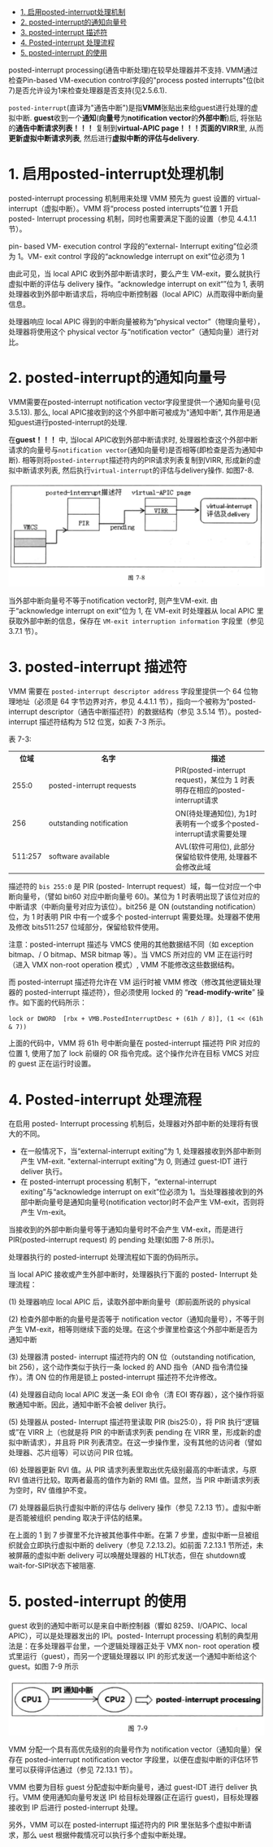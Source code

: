 
<!-- @import "[TOC]" {cmd="toc" depthFrom=1 depthTo=6 orderedList=false} -->

<!-- code_chunk_output -->

- [1. 启用posted-interrupt处理机制](#1-启用posted-interrupt处理机制)
- [2. posted-interrupt的通知向量号](#2-posted-interrupt的通知向量号)
- [3. posted-interrupt 描述符](#3-posted-interrupt-描述符)
- [4. Posted-interrupt 处理流程](#4-posted-interrupt-处理流程)
- [5. posted-interrupt 的使用](#5-posted-interrupt-的使用)

<!-- /code_chunk_output -->

posted-interrupt processing(通告中断处理)在较早处理器并不支持. VMM通过检查Pin-based VM-execution control字段的"process posted interrupts"位(bit 7)是否允许设为1来检查处理器是否支持(见2.5.6.1).

`posted-interrupt`(直译为"通告中断")是指**VMM**张贴出来给guest进行处理的虚拟中断. **guest**收到一个**通知**(**向量号**为**notification vector**的**外部中断**)后, 将张贴的**通告中断请求列表！！！** 复制到**virtual\-APIC page！！！**页面的**VIRR**里, 从而**更新虚拟中断请求列表**, 然后进行**虚拟中断的评估与delivery**.

# 1. 启用posted-interrupt处理机制

posted-interrupt processing 机制用来处理 VMM 预先为 guest 设置的 virtual- interrupt（虚拟中断）。VMM 将“process posted interrupts”位置 1 开启 posted- Interrupt processing 机制，同时也需要满足下面的设置（参见 4.4.1.1 节）。

pin- based VM- execution control 字段的“external- Interrupt exiting”位必须为 1。VM- exit control 字段的“acknowledge interrupt on exit”位必须为 1

由此可见，当 local APIC 收到外部中断请求时，要么产生 VM-exit，要么就执行虚拟中断的评估与 delivery 操作。“acknowledge interrupt on exit“”位为 1, 表明处理器收到外部中断请求后，将响应中断控制器（local APIC）从而取得中断向量信息。

处理器响应 local APIC 得到的中断向量被称为“physical vector”（物理向量号），处理器将使用这个 physical vector 与“notification vector”（通知向量）进行对比。

# 2. posted-interrupt的通知向量号

VMM需要在posted-interrupt notification vector字段里提供一个通知向量号(见3.5.13). 那么, local APIC接收到的这个外部中断可被成为"通知中断", 其作用是通知guest进行posted-interrupt的处理.

在**guest！！！** 中, 当local APIC收到外部中断请求时, 处理器检查这个外部中断请求的向量号与`notification vector`(通知向量号)是否相等(即检查是否为通知中断). 相等则将`posted-interrupt`描述符内的PIR请求列表复制到VIRR, 形成新的虚拟中断请求列表, 然后执行`virtual-interrupt`的评估与delivery操作. 如图7-8.

![2020-01-20-17-41-01.png](./images/2020-01-20-17-41-01.png)

当外部中断向量号不等于notification vector时, 则产生VM-exit. 由于“acknowledge interrupt on exit”位为 1, 在 VM-exit 时处理器从 local APIC 里获取外部中断的信息，保存在 `VM-exit interruption information` 字段里（参见 3.7.1 节）。

# 3. posted-interrupt 描述符

VMM 需要在 `posted-interrupt descriptor address` 字段里提供一个 64 位物理地址（必须是 64 字节边界对齐，参见 4.4.1.1 节），指向一个被称为“posted-interrupt descriptor（通告中断描述符）的数据结构（参见 3.5.14 节）。posted-interrupt 描述符结构为 512 位宽，如表 7-3 所示。

表 7-3:

<table>
    <tr>
        <th>位域</th>
        <th>名字</th>
        <th>描述</th>
    </tr>
    <tr>
        <td>255:0</td>
        <td width="235">posted-interrupt requests</td>
        <td>PIR(posted-interrupt request)，某位为 1 时表明存在相应的posted-interrupt请求</td>
    </tr>
    <tr>
        <td>256</td>
        <td>outstanding notification</td>
        <td>ON(待处理通知位), 为1时表明有一个或多个posted-interrupt请求需要处理</td>
    </tr>
    <tr>
        <td>511:257</td>
        <td>software available</td>
        <td>AVL(软件可用位), 此部分保留给软件使用, 处理器不会修改此域</td>
    </tr>
</table>

描述符的 `bis 255:0` 是 PIR (posted- Interrupt request）域，每一位对应一个中断向量号，（譬如 bit60 对应中断向量号 60)。某位为 1 时表明出现了该位对应的中断请求（中断向量号对应为该位）。bit256 是 ON (outstanding notification）位，为 1 时表明 PIR 中有一个或多个 posted-interrupt 需要处理。处理器不使用及修改 bits511:257 位域部分，保留给软件使用。

注意：posted-interrupt 描述与 VMCS 使用的其他数据结不同（如 exception  bitmap、/ O bitmap、MSR bitmap 等）。当 VMCS 所对应的 VM 正在运行时（进入 VMX  non-root operation 模式）, VMM 不能修改这些数据结构。

而 posted-interrupt 描述符允许在 VM 运行时被 VMM 修改（修改其他逻辑处理器的  posted-interrupt 描述符），但必须使用 locked 的 “**read-modify-write**” 操作。如下面的代码所示：

```
lock or DWORD  [rbx + VMB.PostedInterruptDesc + (61h / 8)], (1 << (61h & 7))
```

上面的代码中，VMM 将 61h 号中断向量在 posted-interrupt 描述符 PIR 对应的位置 1, 使用了加了 lock 前缀的 OR 指令完成。这个操作允许在目标 VMCS 对应的 guest 正在运行时设置。

# 4. Posted-interrupt 处理流程

在启用 posted- Interrupt processing 机制后，处理器对外部中断的处理将有很大的不同。

* 在一般情况下，当“external-interrupt exiting”为 1, 处理器接收到外部中断则产生 VM-exit. "external-interrupt exiting"为 0, 则通过 guest-IDT 进行 deliver 执行。
* 在 posted-interrupt processing 机制下，“external-interrupt exiting”与“acknowledge  interrupt on exit”位必须为 1。当处理器接收到的外部中断向量号是通知向量号(notification vector)时不会产生 VM-exit，否则将产生 Vm-exit。

当接收到的外部中断向量号等于通知向量号时不会产生 VM-exit，而是进行 PIR(posted-interrupt request) 的 pending 处理(如图 7-8 所示)。

处理器执行的 posted-interrupt 处理流程如下面的伪码所示。



当 local APIC 接收或产生外部中断时，处理器执行下面的 posted- Interrupt 处理流程： 

(1) 处理器响应 local APIC 后，读取外部中断向量号（即前面所说的 physical

(2) 检查外部中断的向量号是否等于 notification vector（通知向量号），不等于则产生 VM-exit，相等则继续下面的处理。在这个步骤里检查这个外部中断是否为通知中断

(3) 处理器清 posted- interrupt 描述符内的 ON 位（outstanding notification, bit 256），这个动作类似于执行一条 locked 的 AND 指令（AND 指令清位操作）。清 ON 位的作用是锁上 posted-interrupt 描述符不允许修改。

(4) 处理器自动向 local APIC 发送一条 EOI 命令（清 EOI 寄存器），这个操作将驱散通知中断。因此，通知中断不会被 deliver 执行。

(5) 处理器从 posted- Interrupt 描述符里读取 PIR (bis25:0），将 PIR 执行“逻辑或”在 VIRR 上（也就是将 PIR 的中断请求列表 pending 在 VIRR 里，形成新的虚拟中断请求），并且将 PIR 列表清空。在这一步操作里，没有其他的访问者（譬如处理器、芯片组等）可以访问 PIR 位城。

(6) 处理器更新 RVI 值。从 PIR 请求列表里取出优先级别最高的中断请求，与原 RVI 值进行比较。取两者最高的值作为新的 RMI 值。显然，当 PIR 中断请求列表为空时，RV 值维护不变。

(7) 处理器最后执行虚拟中断的评估与 delivery 操作（参见 7.2.13 节）。虚拟中断是否能被组织 pending 取决于评估的结果。

在上面的 1 到 7 步骤里不允许被其他事件中断。在第 7 步里，虚拟中断一旦被组织就会立即执行虚拟中断的 delivery（参见 7.2.13.2)。如前面 7.2.13.1 节所述，未被屏蔽的虚拟中断 delivery 可以唤醒处理器的 HLT状态，但在 shutdown或 wait-for-SIPI状态下被阻塞.

# 5. posted-interrupt 的使用

guest 收到的通知中断可以是来自中断控制器（響如 8259、I/OAPIC、local APIC），可以是处理器发出的 IPl。posted- Interrupt processing 机制的典型用法是：在多处理器平台里，一个逻辑处理器正处于 VMX non- root operation 模式里运行（guest），而另一个逻辑处理器以 IPI 的形式发送一个通知中断给这个 guest。如图 7-9 所示

![2020-08-13-23-38-59.png](./images/2020-08-13-23-38-59.png)

VMM 分配一个具有高优先级别的向量号作为 notification vector（通知向量）保存在  posted-interrupt notification vector 字段里，以便在虚拟中断的评估环节里可以获得评估通过（参见 72.13.1 节）。

VMM 也要为目标 guest 分配虚拟中断向量号，通过 guest-IDT 进行 deliver 执行。VMM 使用通知向量号发送 IPI 给目标处理器(正在运行 guest)，目标处理器接收到 IP 后进行 posted-interrupt 处理。

另外，VMM 可以在 posted-interrupt 描述符内的 PIR 里张贴多个虚拟中断请求，那么 uest 根据仲裁情况可以执行多个虚拟中断处理。